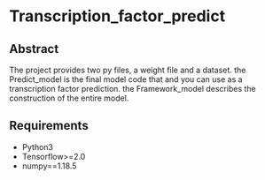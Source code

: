 # Transcription_factor_predict
## Abstract
The project provides two py files, a weight file and a dataset. the Predict_model is the final model code that and you can use as a transcription factor prediction. the Framework_model describes the construction of the entire model.
## Requirements
* Python3
* Tensorflow>=2.0
* numpy==1.18.5
